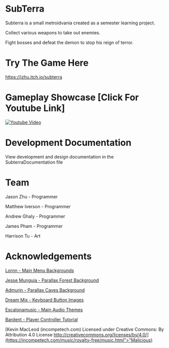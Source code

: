 # SubTerra
Subterra is a small metroidvania created as a semester learning project.

Collect various weapons to take out enemies.

Fight bosses and defeat the demon to stop his reign of terror.

# Try The Game Here

https://jzhu.itch.io/subterra

# Gameplay Showcase [Click For Youtube Link]

[![Youtube Video](https://img.itch.zone/aW1nLzEyMDgzOTM2LnBuZw==/original/FDYnSQ.png)](https://www.youtube.com/watch?v=8v-usKs7G7k)

# Development Documentation

View development and design documentation in the SubterraDocumentation file

# Team
Jason Zhu - Programmer

Matthew Iverson - Programmer

Andrew Ghaly - Programmer

James Pham - Programmer

Harrison Tu - Art

# Acknowledgements
[Lornn - Main Menu Backgrounds](https://lornn.itch.io/backgrounds-dungeons-ruins-caves)

[Jesse Munguia - Parallax Forest Background](https://jesse-m.itch.io/jungle-pack)

[Admurin - Parallax Caves Background](https://admurin.itch.io/parallax-backgrounds-caves)

[Dream Mix - Keyboard Button Images](https://dreammix.itch.io/keyboard-keys-for-ui)

[Escalonamusic - Main Audio Themes](https://assetstore.unity.com/packages/audio/music/action-rpg-music-free-85434)

[Bardent - Player Controller Tutorial](https://www.youtube.com/watch?v=Pux1GlFwKPs&list=PLy78FINcVmjA0zDBhLuLNL1Jo6xNMMq-W)

[Kevin MacLeod (incompetech.com) Licensed under Creative Commons: By Attribution 4.0 License http://creativecommons.org/licenses/by/4.0/](https://incompetech.com/music/royalty-free/music.html">"Malicious)
